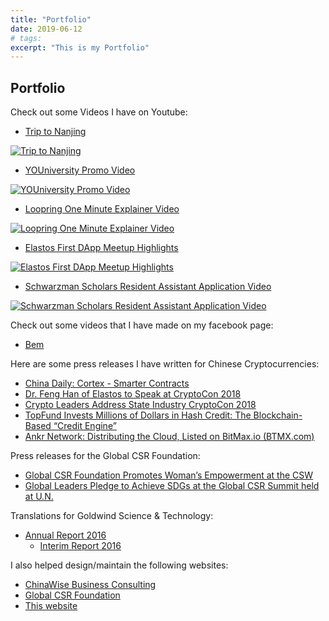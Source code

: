 ```yaml
---
title: "Portfolio"
date: 2019-06-12
# tags:
excerpt: "This is my Portfolio"
---
```



## Portfolio


Check out some Videos I have on Youtube:

* [Trip to Nanjing](https://www.youtube.com/watch?v=Ak6ktH-OLyw)


[![Trip to Nanjing](https://img.youtube.com/vi/Ak6ktH-OLyw/0.jpg)](https://www.youtube.com/watch?v=Ak6ktH-OLyw)

* [YOUniversity Promo Video](https://www.youtube.com/watch?v=LyKZYl6nENY)

[![YOUniversity Promo Video](https://img.youtube.com/vi/LyKZYl6nENY/0.jpg)](https://www.youtube.com/watch?v=LyKZYl6nENY)

* [Loopring One Minute Explainer Video](https://www.youtube.com/watch?v=G4nFStAbOLM)

[![Loopring One Minute Explainer Video](https://img.youtube.com/vi/G4nFStAbOLM/0.jpg)](https://www.youtube.com/watch?v=G4nFStAbOLM)

* [Elastos First DApp Meetup Highlights](https://www.youtube.com/watch?v=bPWkCN8CMYc)

[![Elastos First DApp Meetup Highlights](https://img.youtube.com/vi/bPWkCN8CMYc/0.jpg)](https://www.youtube.com/watch?v=bPWkCN8CMYc)

* [Schwarzman Scholars Resident Assistant Application Video](https://www.youtube.com/watch?v=d9rppAA913s)

[![Schwarzman Scholars Resident Assistant Application Video](https://img.youtube.com/vi/d9rppAA913s/0.jpg)](https://www.youtube.com/watch?v=d9rppAA913s)


Check out some videos that I have made on my facebook page:
* [Bem](https://www.facebook.com/myarteregobem/)

Here are some press releases I have written for Chinese Cryptocurrencies:
* [China Daily: Cortex - Smarter Contracts](http://www.chinadaily.com.cn/a/201806/09/WS5b1ae557a31001b82571f0b2_4.html)
* [Dr. Feng Han of Elastos to Speak at CryptoCon 2018](https://www.intellasia.net/dr-feng-han-of-elastos-to-speak-at-cryptocon-2018-651389)
* [Crypto Leaders Address State Industry CryptoCon 2018](https://www.businesswire.com/news/home/20180215006477/en/Crypto-Leaders-Address-State-Industry-CryptoCon-2018)
* [TopFund Invests Millions of Dollars in Hash Credit: The Blockchain-Based “Credit Engine”](https://www.businesswire.com/news/home/20180530006326/en/TopFund-Invests-Millions-Dollars-Hash-Credit-Blockchain-Based)
* [Ankr Network: Distributing the Cloud, Listed on BitMax.io (BTMX.com)](https://www.businesswire.com/news/home/20190311005857/en/Ankr-Network-Distributing-Cloud-Listed-BitMax.io-BTMX.com)

Press releases for the Global CSR Foundation:
* [Global CSR Foundation Promotes Woman’s Empowerment at the CSW](https://www.businesswire.com/news/home/20190322005495/en/Global-CSR-Foundation-Promotes-Woman%E2%80%99s-Empowerment-CSW)
* [Global Leaders Pledge to Achieve SDGs at the Global CSR Summit held at U.N.](https://www.businesswire.com/news/home/20181031005919/en/Global-Leaders-Pledge-Achieve-SDGs-Global-CSR)

Translations for Goldwind Science & Technology:
* [Annual Report 2016](https://www.slideshare.net/slideshow/embed_code/key/vhy3SsNwN5j8tU)
  * [Interim Report 2016](https://www.slideshare.net/slideshow/embed_code/key/x7a0gycJ3S19AO)

I also helped design/maintain the following websites:
* [ChinaWise Business Consulting](https://www.chinawiseusa.com)
* [Global CSR Foundation](https://www.gcsrf.org)
* [This website](htttps://www.benpercifield.github.io)

